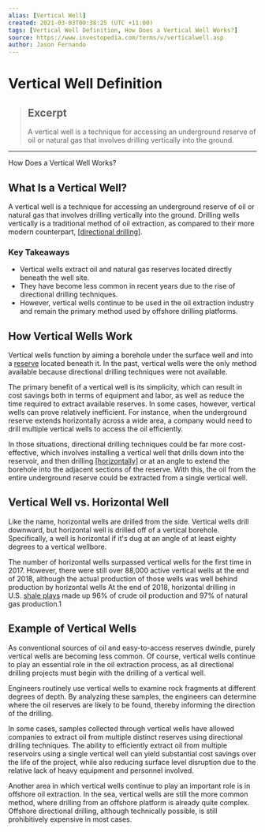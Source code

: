 ```yaml
---
alias: [Vertical Well]
created: 2021-03-03T00:38:25 (UTC +11:00)
tags: [Vertical Well Definition, How Does a Vertical Well Works?]
source: https://www.investopedia.com/terms/v/verticalwell.asp
author: Jason Fernando
---
```


# Vertical Well Definition

> ## Excerpt
> A vertical well is a technique for accessing an underground reserve of oil or natural gas that involves drilling vertically into the ground.

---

How Does a Vertical Well Works?
## What Is a Vertical Well?

A vertical well is a technique for accessing an underground reserve of oil or natural gas that involves drilling vertically into the ground. Drilling wells vertically is a traditional method of oil extraction, as compared to their more modern counterpart, [[directional drilling]](https://www.investopedia.com/terms/d/directional-drilling.asp).

### Key Takeaways

-   Vertical wells extract oil and natural gas reserves located directly beneath the well site.
-   They have become less common in recent years due to the rise of directional drilling techniques.
-   However, vertical wells continue to be used in the oil extraction industry and remain the primary method used by offshore drilling platforms.

## How Vertical Wells Work

Vertical wells function by aiming a borehole under the surface well and into a [reserve](https://www.investopedia.com/terms/o/oil-reserves.asp) located beneath it. In the past, vertical wells were the only method available because directional drilling techniques were not available.

The primary benefit of a vertical well is its simplicity, which can result in cost savings both in terms of equipment and labor, as well as reduce the time required to extract available reserves. In some cases, however, vertical wells can prove relatively inefficient. For instance, when the underground reserve extends horizontally across a wide area, a company would need to drill multiple vertical wells to access the oil efficiently.

In those situations, directional drilling techniques could be far more cost-effective, which involves installing a vertical well that drills down into the reservoir, and then drilling [[horizontally]](https://www.investopedia.com/terms/h/horizontalwell.asp) or at an angle to extend the borehole into the adjacent sections of the reserve. With this, the oil from the entire underground reserve could be extracted from a single vertical well.

## Vertical Well vs. Horizontal Well

Like the name, horizontal wells are drilled from the side. Vertical wells drill downward, but horizontal well is drilled off of a vertical borehole. Specifically, a well is horizontal if it's dug at an angle of at least eighty degrees to a vertical wellbore.

The number of horizontal wells surpassed vertical wells for the first time in 2017. However, there were still over 88,000 active vertical wells at the end of 2018, although the actual production of those wells was well behind production by horizontal wells At the end of 2018, horizontal drilling in U.S. [shale plays](https://www.investopedia.com/terms/s/shaleoil.asp) made up 96% of crude oil production and 97% of natural gas production.1 

## Example of Vertical Wells

As conventional sources of oil and easy-to-access reserves dwindle, purely vertical wells are becoming less common. Of course, vertical wells continue to play an essential role in the oil extraction process, as all directional drilling projects must begin with the drilling of a vertical well. 

Engineers routinely use vertical wells to examine rock fragments at different degrees of depth. By analyzing these samples, the engineers can determine where the oil reserves are likely to be found, thereby informing the direction of the drilling.

In some cases, samples collected through vertical wells have allowed companies to extract oil from multiple distinct reserves using directional drilling techniques. The ability to efficiently extract oil from multiple reservoirs using a single vertical well can yield substantial cost savings over the life of the project, while also reducing surface level disruption due to the relative lack of heavy equipment and personnel involved.

Another area in which vertical wells continue to play an important role is in offshore oil extraction. In the sea, vertical wells are still the more common method, where drilling from an offshore platform is already quite complex. Offshore directional drilling, although technically possible, is still prohibitively expensive in most cases.
